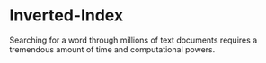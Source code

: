 # Inverted-Index
Searching for a word through millions of text documents requires a tremendous amount of time and computational powers.
